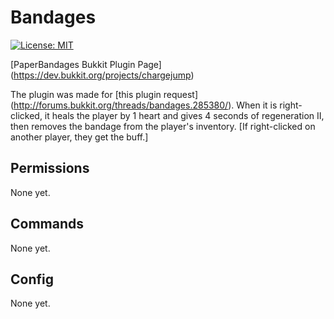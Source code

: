 # Bandages

[![License: MIT](https://img.shields.io/badge/License-MIT-yellow.svg)](https://opensource.org/licenses/MIT)

[PaperBandages Bukkit Plugin Page] (https://dev.bukkit.org/projects/chargejump)

The plugin was made for [this plugin request] (http://forums.bukkit.org/threads/bandages.285380/). When it is right-clicked, it heals the player by 1 heart and gives 4 seconds of regeneration II, then removes the bandage from the player's inventory. [If right-clicked on another player, they get the buff.]

<h2> Permissions </h2>
None yet.

<h2> Commands </h2>
None yet.

<h2> Config </h2>
None yet.
